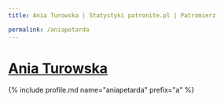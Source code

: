 ```yaml
---
title: Ania Turowska | Statystyki patronite.pl | Patromierz

permalink: /aniapetarda
---
```


# [Ania Turowska](https://patronite.pl/aniapetarda)

{% include profile.md name="aniapetarda" prefix="a" %}
